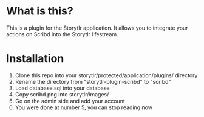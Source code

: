 # What is this? #

This is a plugin for the Storytlr application.  It allows you to integrate your actions on Scribd into the Storytlr lifestream.

# Installation #

1. Clone this repo into your storytlr/protected/application/plugins/ directory
2. Rename the directory from "storytlr-plugin-scribd" to "scribd"
3. Load database.sql into your database
4. Copy scribd.png into storytlr/images/
5. Go on the admin side and add your account
6. You were done at number 5, you can stop reading now